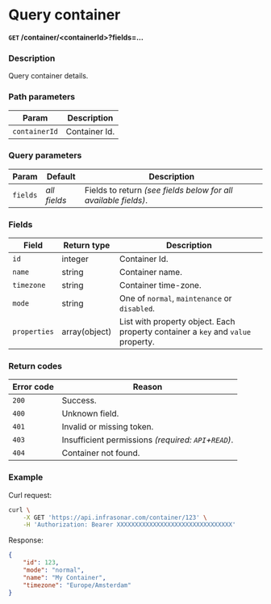 # Query container
**`GET` /container/<containerId\>?fields=...**

### Description
Query container details.

### Path parameters
Param               | Description
--------------------|-------------
`containerId`       | Container Id.

### Query parameters
Param               | Default           | Description
--------------------|-------------------|-------------
`fields`            | _all fields_      | Fields to return _(see fields below for all available fields)_.

### Fields
Field               | Return type   | Description
--------------------|---------------|-------------
`id`                | integer       | Container Id.
`name`              | string        | Container name.
`timezone`          | string        | Container time-zone.
`mode`              | string        | One of `normal`, `maintenance` or `disabled`.
`properties`        | array(object) | List with property object. Each property container a `key` and `value` property.


### Return codes
Error code  | Reason
------------|--------
`200`       | Success.
`400`       | Unknown field.
`401`       | Invalid or missing token.
`403`       | Insufficient permissions _(required: `API`+`READ`)_.
`404`       | Container not found.

### Example
Curl request:
```bash
curl \
    -X GET 'https://api.infrasonar.com/container/123' \
    -H 'Authorization: Bearer XXXXXXXXXXXXXXXXXXXXXXXXXXXXXXXX'
```

Response:
```json
{
    "id": 123,
    "mode": "normal",
    "name": "My Container",
    "timezone": "Europe/Amsterdam"
}
```

